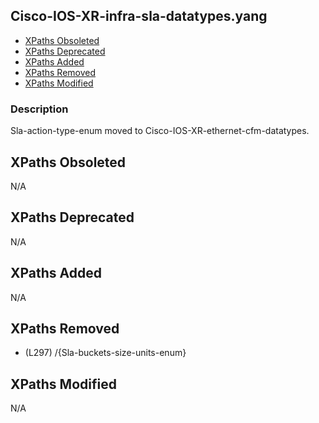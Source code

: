 ## Cisco-IOS-XR-infra-sla-datatypes.yang

- [XPaths Obsoleted](#xpaths-obsoleted)
- [XPaths Deprecated](#xpaths-deprecated)
- [XPaths Added](#xpaths-added)
- [XPaths Removed](#xpaths-removed)
- [XPaths Modified](#xpaths-modified)

### Description

Sla-action-type-enum moved to Cisco-IOS-XR-ethernet-cfm-datatypes.

## XPaths Obsoleted

N/A

## XPaths Deprecated

N/A

## XPaths Added

N/A

## XPaths Removed

- (L297)	/{Sla-buckets-size-units-enum}

## XPaths Modified

N/A

